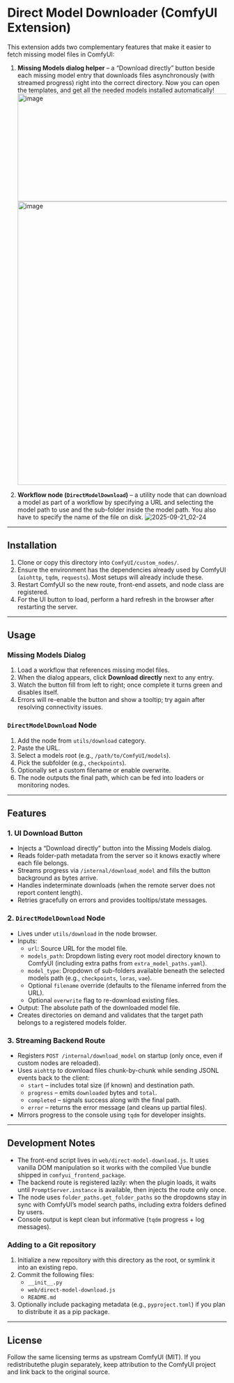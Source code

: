 # Direct Model Downloader (ComfyUI Extension)

This extension adds two complementary features that make it easier to fetch missing model files in ComfyUI:

1. **Missing Models dialog helper** – a “Download directly” button beside each missing model entry that downloads files asynchronously (with streamed progress) right into the correct directory. Now you can open the templates, and get all the needed models installed automatically!
   <img width="520" height="247" alt="image" src="https://github.com/user-attachments/assets/2c8cec9d-45eb-4677-8712-28e55f52bc03" />
   <img width="1226" height="651" alt="image" src="https://github.com/user-attachments/assets/82d7a29c-089b-463b-8894-79fa3fdf445a" />

2. **Workflow node (`DirectModelDownload`)** – a utility node that can download a model as part of a workflow by specifying a URL and selecting the model path to use and the sub-folder inside the model path. You also have to specify the name of the file on disk.
   ![2025-09-21_02-24](https://github.com/user-attachments/assets/bddbe82e-db9f-4978-9d3d-b60b8079ea1a)

---

## Installation

1. Clone or copy this directory into `ComfyUI/custom_nodes/`.
2. Ensure the environment has the dependencies already used by ComfyUI (`aiohttp`, `tqdm`, `requests`). Most setups will already include these.
3. Restart ComfyUI so the new route, front-end assets, and node class are registered.
4. For the UI button to load, perform a hard refresh in the browser after restarting the server.

---

## Usage

### Missing Models Dialog

1. Load a workflow that references missing model files.
2. When the dialog appears, click **Download directly** next to any entry.
3. Watch the button fill from left to right; once complete it turns green and disables itself.
4. Errors will re-enable the button and show a tooltip; try again after resolving connectivity issues.

### `DirectModelDownload` Node

1. Add the node from `utils/download` category.
2. Paste the URL.
3. Select a models root (e.g., `/path/to/ComfyUI/models`).
4. Pick the subfolder (e.g., `checkpoints`).
5. Optionally set a custom filename or enable overwrite.
6. The node outputs the final path, which can be fed into loaders or monitoring nodes.

---

## Features

### 1. UI Download Button

- Injects a “Download directly” button into the Missing Models dialog.
- Reads folder-path metadata from the server so it knows exactly where each file belongs.
- Streams progress via `/internal/download_model` and fills the button background as bytes arrive.
- Handles indeterminate downloads (when the remote server does not report content length).
- Retries gracefully on errors and provides tooltips/state messages.

### 2. `DirectModelDownload` Node

- Lives under `utils/download` in the node browser.
- Inputs:
  - `url`: Source URL for the model file.
  - `models_path`: Dropdown listing every root model directory known to ComfyUI (including extra paths from `extra_model_paths.yaml`).
  - `model_type`: Dropdown of sub-folders available beneath the selected models path (e.g., `checkpoints`, `loras`, `vae`).
  - Optional `filename` override (defaults to the filename inferred from the URL).
  - Optional `overwrite` flag to re-download existing files.
- Output: The absolute path of the downloaded model file.
- Creates directories on demand and validates that the target path belongs to a registered models folder.

### 3. Streaming Backend Route

- Registers `POST /internal/download_model` on startup (only once, even if custom nodes are reloaded).
- Uses `aiohttp` to download files chunk-by-chunk while sending JSONL events back to the client:
  - `start` – includes total size (if known) and destination path.
  - `progress` – emits `downloaded` bytes and `total`.
  - `completed` – signals success along with the final path.
  - `error` – returns the error message (and cleans up partial files).
- Mirrors progress to the console using `tqdm` for developer insights.

---

## Development Notes

- The front-end script lives in `web/direct-model-download.js`. It uses vanilla DOM manipulation so it works with the compiled Vue bundle shipped in `comfyui_frontend_package`.
- The backend route is registered lazily: when the plugin loads, it waits until `PromptServer.instance` is available, then injects the route only once.
- The node uses `folder_paths.get_folder_paths` so the dropdowns stay in sync with ComfyUI’s model search paths, including extra folders defined by users.
- Console output is kept clean but informative (`tqdm` progress + log messages).

### Adding to a Git repository

1. Initialize a new repository with this directory as the root, or symlink it into an existing repo.
2. Commit the following files:
   - `__init__.py`
   - `web/direct-model-download.js`
   - `README.md`
3. Optionally include packaging metadata (e.g., `pyproject.toml`) if you plan to distribute it as a pip package.

---

## License

Follow the same licensing terms as upstream ComfyUI (MIT). If you redistributethe plugin separately, keep attribution to the ComfyUI project and link back to the original source.

